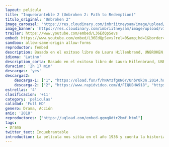 ```yaml
---
layout: pelicula
title: "Inquebranteble 2 (Unbroken 2: Path to Redemption)"
titulo_original: "Unbroken 2"
image_carousel: 'https://res.cloudinary.com/imbriitneysam/image/upload/v1544769240/unbroken-poster-min.jpg'
image_banner: 'https://res.cloudinary.com/imbriitneysam/image/upload/v1544769241/unbroken-banner-min.jpg'
trailer: https://www.youtube.com/embed/L36EdQpSevs
embed: https://www.youtube.com/embed/L36EdQpSevs?rel=0&amp;hd=1&border=0&wmode=opaque&enablejsapi=1&modestbranding=1&controls=1&showinfo=1
sandbox: allow-same-origin allow-forms
reproductor: fembed
description: Basado en el exitoso libro de Laura Hillenbrand, UNBROKEN, PATH TO REDEMPTION comienza donde Unbroken termina, compartiendo el siguiente capítulo asombroso de la poderosa y verdadera historia del perdón, la redención y la asombrosa gracia del héroe olímpico y de la Segunda Guerra Mundial, Louis Zamperini.
idioma: 'Latino'
description_corta: Basado en el exitoso libro de Laura Hillenbrand, UNBROKEN, PATH TO REDEMPTION comienza donde Unbroken termina, compartiendo el siguiente capítulo asombroso de la poderosa y verdadera historia del..
duracion: '2h 17 min'
descargas: 'yes'
descargas2:
    descarga-1: ["1", "https://oload.fun/f/hNAYzfgKN6Y/Unbr0k3n.2014.hd-dual-lat.mp4", "https://www.google.com/s2/favicons?domain=openload.co","OpenLoad","https://res.cloudinary.com/imbriitneysam/image/upload/v1541473684/mexico.png", "Latino", "Full HD"]
    descarga-2: ["2", "https://www.rapidvideo.com/d/FIQUBHA918", "https://www.google.com/s2/favicons?domain=www.rapidvideo.com","RapidVideo","https://res.cloudinary.com/imbriitneysam/image/upload/v1541473684/mexico.png", "Latino", "Full HD"]
estrellas: '4'
clasificacion: '+11'
category: 'peliculas'
calidad: 'Full HD'
genero: Drama, Acción
anio: '2018'
reproductores: ["https://uqload.com/embed-gqmq8dtr2bmf.html"]
tags:
- Drama
twitter_text: Inquebrantable
introduction: La película nos sitúa en el año 1936 y cuenta la historia verídica del joven atleta Louis Zamperini, que participó en los Juegos Olímpicos de ese año. Más tarde, se alistó en el Ejército de Estados Unidos, donde se convirtió en..
---
```



 







